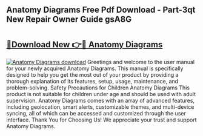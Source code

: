 ## Anatomy Diagrams Free Pdf Download - Part-3qt New Repair Owner Guide gsA8G

# <h2><a href="http://dforu4f.blite.top/?on=Anatomy+Diagrams">🔗Download New 👉🔴 Anatomy Diagrams</a></h2>

[![Anatomy Diagrams download](https://i.imgur.com/lujVjoI.png)](http://dforu4f.blite.top/?on=Anatomy+Diagrams)
Greetings and welcome to the user manual for your newly acquired Anatomy Diagrams. This manual is specifically designed to help you get the most out of your product by providing a thorough explanation of its features, setup, usage, maintenance, and problem-solving. Safety Precautions for Children Anatomy Diagrams This product is not suitable for children under age and should be used with adult supervision. Anatomy Diagrams comes with an array of advanced features, including geolocation, smart alerts, customizable themes, and multi-device syncing, all of which can be accessed and customized through the user interface. Thank You for Choosing Us! We appreciate your trust and support Anatomy Diagrams.
